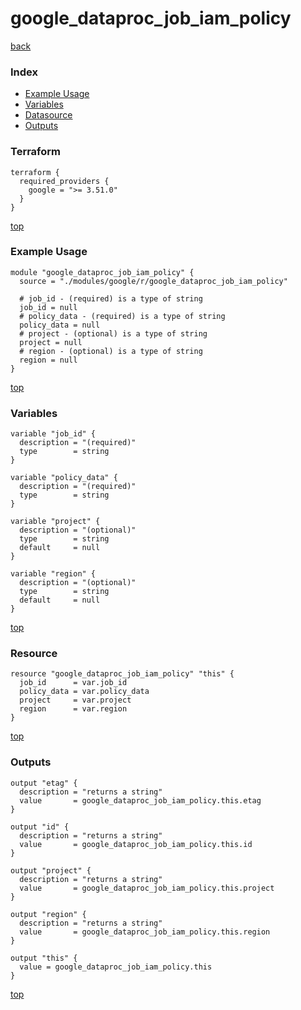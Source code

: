 # google_dataproc_job_iam_policy

[back](../google.md)

### Index

- [Example Usage](#example-usage)
- [Variables](#variables)
- [Datasource](#datasource)
- [Outputs](#outputs)

### Terraform

```hcl
terraform {
  required_providers {
    google = ">= 3.51.0"
  }
}
```

[top](#index)

### Example Usage

```hcl
module "google_dataproc_job_iam_policy" {
  source = "./modules/google/r/google_dataproc_job_iam_policy"

  # job_id - (required) is a type of string
  job_id = null
  # policy_data - (required) is a type of string
  policy_data = null
  # project - (optional) is a type of string
  project = null
  # region - (optional) is a type of string
  region = null
}
```

[top](#index)

### Variables

```hcl
variable "job_id" {
  description = "(required)"
  type        = string
}

variable "policy_data" {
  description = "(required)"
  type        = string
}

variable "project" {
  description = "(optional)"
  type        = string
  default     = null
}

variable "region" {
  description = "(optional)"
  type        = string
  default     = null
}
```

[top](#index)

### Resource

```hcl
resource "google_dataproc_job_iam_policy" "this" {
  job_id      = var.job_id
  policy_data = var.policy_data
  project     = var.project
  region      = var.region
}
```

[top](#index)

### Outputs

```hcl
output "etag" {
  description = "returns a string"
  value       = google_dataproc_job_iam_policy.this.etag
}

output "id" {
  description = "returns a string"
  value       = google_dataproc_job_iam_policy.this.id
}

output "project" {
  description = "returns a string"
  value       = google_dataproc_job_iam_policy.this.project
}

output "region" {
  description = "returns a string"
  value       = google_dataproc_job_iam_policy.this.region
}

output "this" {
  value = google_dataproc_job_iam_policy.this
}
```

[top](#index)